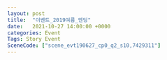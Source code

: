 ```yaml
---
layout: post
title:  "이벤트_2019여름_엔딩"
date:   2021-10-27 14:00:00 +0000
categories: Event
Tags: Story Event
SceneCode: ["scene_evt190627_cp0_q2_s10,7429311"]
---
```

